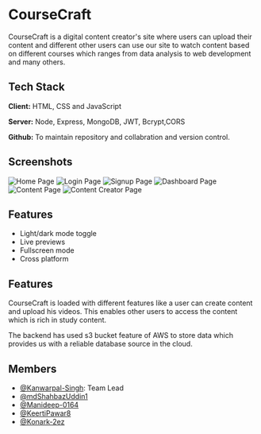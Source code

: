 
# CourseCraft

CourseCraft is a digital content creator's site where users can upload their content and different other users can use our site to watch content based on different courses which ranges from data analysis to web development and many others.




## Tech Stack

**Client:** HTML, CSS and JavaScript

**Server:** Node, Express, MongoDB, JWT, Bcrypt,CORS

**Github:** To maintain repository and collabration and version control.


## Screenshots

![Home Page](https://postimg.cc/DJ8mWYL4)
![Login Page](https://postimg.cc/DJ8mWYL4)
![Signup Page](https://postimg.cc/DJ8mWYL4)
![Dashboard Page](https://postimg.cc/DJ8mWYL4)
![Content Page](https://postimg.cc/DJ8mWYL4)
![Content Creator Page](https://postimg.cc/DJ8mWYL4)
## Features

- Light/dark mode toggle
- Live previews
- Fullscreen mode
- Cross platform


## Features

CourseCraft is loaded with different features like a user can create content and upload his videos. This enables other users to access the content which is rich in study content.

The backend has used s3 bucket feature of AWS to store data which provides us with a reliable database source in the cloud.


## Members

- [@Kanwarpal-Singh](https://github.com/Kanwarpal-Singh): Team Lead
-  [@mdShahbazUddin1](https://github.com/mdShahbazUddin1)
-  [@Manideep-0164](https://github.com/Manideep-0164)
-  [@KeertiPawar8](https://github.com/KeertiPawar8)
-  [@Konark-2ez](https://github.com/Konark-2ez)

